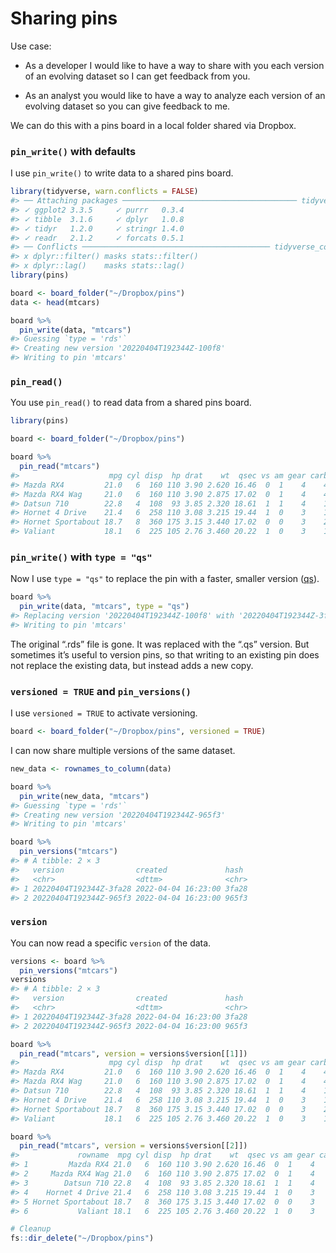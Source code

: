 
# Sharing pins

Use case:

-   As a developer I would like to have a way to share with you each
    version of an evolving dataset so I can get feedback from you.

-   As an analyst you would like to have a way to analyze each version
    of an evolving dataset so you can give feedback to me.

We can do this with a pins board in a local folder shared via Dropbox.

### `pin_write()` with defaults

I use `pin_write()` to write data to a shared pins board.

``` r
library(tidyverse, warn.conflicts = FALSE)
#> ── Attaching packages ─────────────────────────────────────── tidyverse 1.3.1 ──
#> ✓ ggplot2 3.3.5     ✓ purrr   0.3.4
#> ✓ tibble  3.1.6     ✓ dplyr   1.0.8
#> ✓ tidyr   1.2.0     ✓ stringr 1.4.0
#> ✓ readr   2.1.2     ✓ forcats 0.5.1
#> ── Conflicts ────────────────────────────────────────── tidyverse_conflicts() ──
#> x dplyr::filter() masks stats::filter()
#> x dplyr::lag()    masks stats::lag()
library(pins)

board <- board_folder("~/Dropbox/pins")
data <- head(mtcars)

board %>% 
  pin_write(data, "mtcars")
#> Guessing `type = 'rds'`
#> Creating new version '20220404T192344Z-100f8'
#> Writing to pin 'mtcars'
```

### `pin_read()`

You use `pin_read()` to read data from a shared pins board.

``` r
library(pins)

board <- board_folder("~/Dropbox/pins")

board %>% 
  pin_read("mtcars")
#>                    mpg cyl disp  hp drat    wt  qsec vs am gear carb
#> Mazda RX4         21.0   6  160 110 3.90 2.620 16.46  0  1    4    4
#> Mazda RX4 Wag     21.0   6  160 110 3.90 2.875 17.02  0  1    4    4
#> Datsun 710        22.8   4  108  93 3.85 2.320 18.61  1  1    4    1
#> Hornet 4 Drive    21.4   6  258 110 3.08 3.215 19.44  1  0    3    1
#> Hornet Sportabout 18.7   8  360 175 3.15 3.440 17.02  0  0    3    2
#> Valiant           18.1   6  225 105 2.76 3.460 20.22  1  0    3    1
```

### `pin_write()` with `type = "qs"`

Now I use `type = "qs"` to replace the pin with a faster, smaller
version ([qs](https://CRAN.R-project.org/package=qs)).

``` r
board %>% 
  pin_write(data, "mtcars", type = "qs")
#> Replacing version '20220404T192344Z-100f8' with '20220404T192344Z-3fa28'
#> Writing to pin 'mtcars'
```

The original “.rds” file is gone. It was replaced with the “.qs”
version. But sometimes it’s useful to version pins, so that writing to
an existing pin does not replace the existing data, but instead adds a
new copy.

### `versioned = TRUE` and `pin_versions()`

I use `versioned = TRUE` to activate versioning.

``` r
board <- board_folder("~/Dropbox/pins", versioned = TRUE)
```

I can now share multiple versions of the same dataset.

``` r
new_data <- rownames_to_column(data)

board %>% 
  pin_write(new_data, "mtcars")
#> Guessing `type = 'rds'`
#> Creating new version '20220404T192344Z-965f3'
#> Writing to pin 'mtcars'

board %>% 
  pin_versions("mtcars")
#> # A tibble: 2 × 3
#>   version                created             hash 
#>   <chr>                  <dttm>              <chr>
#> 1 20220404T192344Z-3fa28 2022-04-04 16:23:00 3fa28
#> 2 20220404T192344Z-965f3 2022-04-04 16:23:00 965f3
```

### `version`

You can now read a specific `version` of the data.

``` r
versions <- board %>% 
  pin_versions("mtcars")
versions
#> # A tibble: 2 × 3
#>   version                created             hash 
#>   <chr>                  <dttm>              <chr>
#> 1 20220404T192344Z-3fa28 2022-04-04 16:23:00 3fa28
#> 2 20220404T192344Z-965f3 2022-04-04 16:23:00 965f3

board %>%
  pin_read("mtcars", version = versions$version[[1]])
#>                    mpg cyl disp  hp drat    wt  qsec vs am gear carb
#> Mazda RX4         21.0   6  160 110 3.90 2.620 16.46  0  1    4    4
#> Mazda RX4 Wag     21.0   6  160 110 3.90 2.875 17.02  0  1    4    4
#> Datsun 710        22.8   4  108  93 3.85 2.320 18.61  1  1    4    1
#> Hornet 4 Drive    21.4   6  258 110 3.08 3.215 19.44  1  0    3    1
#> Hornet Sportabout 18.7   8  360 175 3.15 3.440 17.02  0  0    3    2
#> Valiant           18.1   6  225 105 2.76 3.460 20.22  1  0    3    1

board %>%
  pin_read("mtcars", version = versions$version[[2]])
#>             rowname  mpg cyl disp  hp drat    wt  qsec vs am gear carb
#> 1         Mazda RX4 21.0   6  160 110 3.90 2.620 16.46  0  1    4    4
#> 2     Mazda RX4 Wag 21.0   6  160 110 3.90 2.875 17.02  0  1    4    4
#> 3        Datsun 710 22.8   4  108  93 3.85 2.320 18.61  1  1    4    1
#> 4    Hornet 4 Drive 21.4   6  258 110 3.08 3.215 19.44  1  0    3    1
#> 5 Hornet Sportabout 18.7   8  360 175 3.15 3.440 17.02  0  0    3    2
#> 6           Valiant 18.1   6  225 105 2.76 3.460 20.22  1  0    3    1
```

``` r
# Cleanup
fs::dir_delete("~/Dropbox/pins")
```
